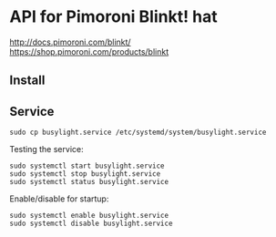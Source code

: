 # API for Pimoroni Blinkt! hat
http://docs.pimoroni.com/blinkt/
<br>
https://shop.pimoroni.com/products/blinkt


## Install

## Service

```
sudo cp busylight.service /etc/systemd/system/busylight.service
```

Testing the service:

```
sudo systemctl start busylight.service
sudo systemctl stop busylight.service
sudo systemctl status busylight.service
```

Enable/disable for startup:

```
sudo systemctl enable busylight.service
sudo systemctl disable busylight.service
```
